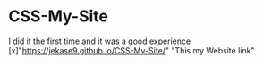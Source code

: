 # CSS-My-Site
I did it the first time and it was a good experience 
[x]"https://jekase9.github.io/CSS-My-Site/" "This my Website link"
